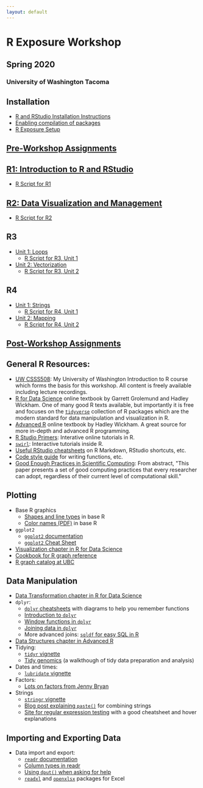 ```yaml
---
layout: default
---
```


# R Exposure Workshop
## Spring 2020
### University of Washington Tacoma

## Installation

   * [R and RStudio Installation Instructions](https://clanfear.github.io/CSSS508/docs/installation.html)
   * [Enabling compilation of packages](https://clanfear.github.io/CSSS508/docs/compiling.html)
   * [R Exposure Setup](setup/r_exposure_setup.html)

## [Pre-Workshop Assignments](assignments/preassignment.html)

## [R1: Introduction to R and RStudio](lectures/r1/r_exposure_1_introduction.html)
   + [R Script for R1](lectures/r1/r_exposure_1_introduction.R)

## [R2: Data Visualization and Management](lectures/r2/r_exposure_2_intermediate.html)
   + [R Script for R2](lectures/r2/r_exposure_2_intermediate.R)
   
## R3

* [Unit 1: Loops](lectures/r3/r3_1/r_exposure_3_1_loops.html)
   + [R Script for R3, Unit 1](lectures/r3/r3_1/r_exposure_3_1_loops.R)
* [Unit 2: Vectorization](lectures/r3/r3_2/r_exposure_3_2_vectorization.html)
   + [R Script for R3, Unit 2](lectures/r3/r3_2/r_exposure_3_2_vectorization.R)
   
## R4

* [Unit 1: Strings](lectures/r4/r4_1/r_exposure_4_1_strings.html)
   + [R Script for R4, Unit 1](lectures/r4/r4_1/r_exposure_4_1_strings.R)
* [Unit 2: Mapping](lectures/r4/r4_2/r_exposure_4_2_mapping.html)
   + [R Script for R4, Unit 2](lectures/r4/r4_2/r_exposure_4_2_mapping.R)
   
## [Post-Workshop Assignments](assignments/postassignment.html)

## General R Resources:

   * [UW CSSS508](https://clanfear.github.io/CSSS508/): My University of Washington Introduction to R course which forms the basis for this workshop. All content is freely available including lecture recordings.
   * [R for Data Science](http://r4ds.had.co.nz/) online textbook by Garrett Grolemund and Hadley Wickham. One of many good R texts available, but importantly it is free and focuses on the [`tidyverse`](http://tidyverse.org/) collection of R packages which are the modern standard for data manipulation and visualization in R.
   * [Advanced R](http://adv-r.had.co.nz/) online textbook by Hadley Wickham. A great source for more in-depth and advanced R programming.
   * [R Studio Primers](https://rstudio.cloud/learn/primers): Interative online tutorials in R.
   * [`swirl`](http://swirlstats.com/students.html): Interactive tutorials inside R.
   * [Useful RStudio cheatsheets](https://www.rstudio.com/resources/cheatsheets/) on R Markdown, RStudio shortcuts, etc.
   * [Code style guide](http://adv-r.had.co.nz/Style.html) for writing functions, etc.
   * [Good Enough Practices in Scientific Computing](https://journals.plos.org/ploscompbiol/article?id=10.1371/journal.pcbi.1005510): From abstract, "This paper presents a set of good computing practices that every researcher can adopt, regardless of their current level of computational skill."  

## Plotting

   * Base R graphics
      + [Shapes and line types](http://www.cookbook-r.com/Graphs/Shapes_and_line_types/) in base R
      + [Color names (PDF)](http://www.stat.columbia.edu/~tzheng/files/Rcolor.pdf) in base R
   * `ggplot2`
      + [`ggplot2` documentation](http://docs.ggplot2.org/current/)
      + [`ggplot2` Cheat Sheet](https://github.com/rstudio/cheatsheets/raw/master/data-visualization-2.1.pdf)
   * [Visualization chapter in R for Data Science](http://r4ds.had.co.nz/data-visualisation.html)
   * [Cookbook for R graph reference](http://www.cookbook-r.com/Graphs/)
   * [R graph catalog at UBC](http://shiny.stat.ubc.ca/r-graph-catalog/)

## Data Manipulation

   * [Data Transformation chapter in R for Data Science](http://r4ds.had.co.nz/transform.html)
   * `dplyr`:
       + [`dplyr` cheatsheets](http://www.rstudio.com/wp-content/uploads/2015/02/data-wrangling-cheatsheet.pdf) with diagrams to help you remember functions
       + [Introduction to `dplyr`](https://cran.rstudio.com/web/packages/dplyr/vignettes/introduction.html)
       + [Window functions in `dplyr`](https://cran.r-project.org/web/packages/dplyr/vignettes/window-functions.html)
       + [Joining data in `dplyr`](https://cran.rstudio.com/web/packages/dplyr/vignettes/two-table.html)
       + More advanced joins: [`sqldf` for easy SQL in R](https://cran.r-project.org/web/packages/sqldf/index.html)
   * [Data Structures chapter in Advanced R](http://adv-r.had.co.nz/Data-structures.html)
   * Tidying:
       + [`tidyr` vignette](https://cran.r-project.org/web/packages/tidyr/vignettes/tidy-data.html)
       + [Tidy genomics](http://varianceexplained.org/r/tidy-genomics/) (a walkthough of tidy data preparation and analysis)
   * Dates and times:
       + [`lubridate` vignette](https://cran.r-project.org/web/packages/lubridate/vignettes/lubridate.html)
   * Factors:
       + [Lots on factors from Jenny Bryan](http://stat545-ubc.github.io/block014_factors.html)
   * Strings
       + [`stringr` vignette](https://cran.r-project.org/web/packages/stringr/vignettes/stringr.html)
       + [Blog post explaining `paste()`](https://trinkerrstuff.wordpress.com/2013/09/15/paste-paste0-and-sprintf-2) for combining strings
       + [Site for regular expression testing](http://regexr.com/)  with a good cheatsheet and hover explanations
       
## Importing and Exporting Data
   * Data import and export:
       + [`readr` documentation](https://cran.r-project.org/web/packages/readr/readr.pdf)
       + [Column types in readr](https://cran.r-project.org/web/packages/readr/vignettes/column-types.html)
       + [Using `dput()` when asking for help](http://stackoverflow.com/questions/5963269/how-to-make-a-great-r-reproducible-example)
       + [`readxl`](https://github.com/hadley/readxl) and [`openxlsx`](https://cran.r-project.org/web/packages/openxlsx/vignettes/Introduction.pdf) packages for Excel
 